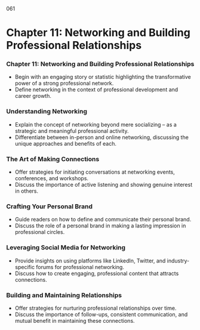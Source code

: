 061
# **Chapter 11: Networking and Building Professional Relationships**

### **Chapter 11: Networking and Building Professional Relationships**

- Begin with an engaging story or statistic highlighting the transformative power of a strong professional network.
- Define networking in the context of professional development and career growth.

### **Understanding Networking**

- Explain the concept of networking beyond mere socializing – as a strategic and meaningful professional activity.
- Differentiate between in-person and online networking, discussing the unique approaches and benefits of each.

### **The Art of Making Connections**

- Offer strategies for initiating conversations at networking events, conferences, and workshops.
- Discuss the importance of active listening and showing genuine interest in others.

### **Crafting Your Personal Brand**

- Guide readers on how to define and communicate their personal brand.
- Discuss the role of a personal brand in making a lasting impression in professional circles.

### **Leveraging Social Media for Networking**

- Provide insights on using platforms like LinkedIn, Twitter, and industry-specific forums for professional networking.
- Discuss how to create engaging, professional content that attracts connections.

### **Building and Maintaining Relationships**

- Offer strategies for nurturing professional relationships over time.
- Discuss the importance of follow-ups, consistent communication, and mutual benefit in maintaining these connections.


